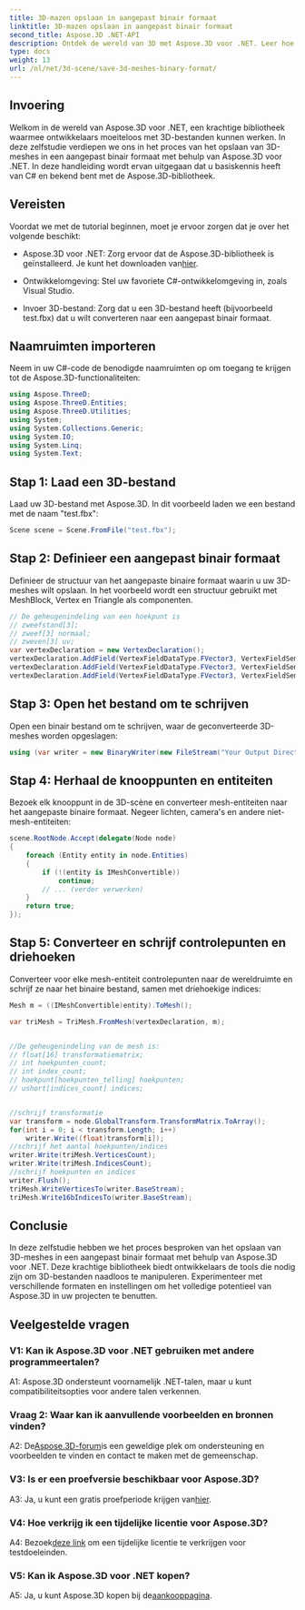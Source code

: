 ```yaml
---
title: 3D-mazen opslaan in aangepast binair formaat
linktitle: 3D-mazen opslaan in aangepast binair formaat
second_title: Aspose.3D .NET-API
description: Ontdek de wereld van 3D met Aspose.3D voor .NET. Leer hoe u meshes kunt opslaan in een aangepast binair formaat.
type: docs
weight: 13
url: /nl/net/3d-scene/save-3d-meshes-binary-format/
---
```

## Invoering

Welkom in de wereld van Aspose.3D voor .NET, een krachtige bibliotheek waarmee ontwikkelaars moeiteloos met 3D-bestanden kunnen werken. In deze zelfstudie verdiepen we ons in het proces van het opslaan van 3D-meshes in een aangepast binair formaat met behulp van Aspose.3D voor .NET. In deze handleiding wordt ervan uitgegaan dat u basiskennis heeft van C# en bekend bent met de Aspose.3D-bibliotheek.

## Vereisten

Voordat we met de tutorial beginnen, moet je ervoor zorgen dat je over het volgende beschikt:

-  Aspose.3D voor .NET: Zorg ervoor dat de Aspose.3D-bibliotheek is geïnstalleerd. Je kunt het downloaden van[hier](https://releases.aspose.com/3d/net/).

- Ontwikkelomgeving: Stel uw favoriete C#-ontwikkelomgeving in, zoals Visual Studio.

- Invoer 3D-bestand: Zorg dat u een 3D-bestand heeft (bijvoorbeeld test.fbx) dat u wilt converteren naar een aangepast binair formaat.

## Naamruimten importeren

Neem in uw C#-code de benodigde naamruimten op om toegang te krijgen tot de Aspose.3D-functionaliteiten:

```csharp
using Aspose.ThreeD;
using Aspose.ThreeD.Entities;
using Aspose.ThreeD.Utilities;
using System;
using System.Collections.Generic;
using System.IO;
using System.Linq;
using System.Text;
```

## Stap 1: Laad een 3D-bestand

Laad uw 3D-bestand met Aspose.3D. In dit voorbeeld laden we een bestand met de naam "test.fbx":

```csharp
Scene scene = Scene.FromFile("test.fbx");
```

## Stap 2: Definieer een aangepast binair formaat

Definieer de structuur van het aangepaste binaire formaat waarin u uw 3D-meshes wilt opslaan. In het voorbeeld wordt een structuur gebruikt met MeshBlock, Vertex en Triangle als componenten.

```csharp
// De geheugenindeling van een hoekpunt is
// zweefstand[3];
// zweef[3] normaal;
// zweven[3] uv;
var vertexDeclaration = new VertexDeclaration();
vertexDeclaration.AddField(VertexFieldDataType.FVector3, VertexFieldSemantic.Position);
vertexDeclaration.AddField(VertexFieldDataType.FVector3, VertexFieldSemantic.Normal);
vertexDeclaration.AddField(VertexFieldDataType.FVector3, VertexFieldSemantic.UV);

```

## Stap 3: Open het bestand om te schrijven

Open een binair bestand om te schrijven, waar de geconverteerde 3D-meshes worden opgeslagen:

```csharp
using (var writer = new BinaryWriter(new FileStream("Your Output Directory" + "Save3DMeshesInCustomBinaryFormat_out", FileMode.Create, FileAccess.Write)))
```

## Stap 4: Herhaal de knooppunten en entiteiten

Bezoek elk knooppunt in de 3D-scène en converteer mesh-entiteiten naar het aangepaste binaire formaat. Negeer lichten, camera's en andere niet-mesh-entiteiten:

```csharp
scene.RootNode.Accept(delegate(Node node)
{
    foreach (Entity entity in node.Entities)
    {
        if (!(entity is IMeshConvertible))
            continue;
        // ... (verder verwerken)
    }
    return true;
});
```

## Stap 5: Converteer en schrijf controlepunten en driehoeken

Converteer voor elke mesh-entiteit controlepunten naar de wereldruimte en schrijf ze naar het binaire bestand, samen met driehoekige indices:

```csharp
Mesh m = ((IMeshConvertible)entity).ToMesh();

var triMesh = TriMesh.FromMesh(vertexDeclaration, m);


//De geheugenindeling van de mesh is:
// float[16] transformatiematrix;
// int hoekpunten_count;
// int index_count;
// hoekpunt[hoekpunten_telling] hoekpunten;
// ushort[indices_count] indices;


//schrijf transformatie
var transform = node.GlobalTransform.TransformMatrix.ToArray();
for(int i = 0; i < transform.Length; i++)
    writer.Write((float)transform[i]);
//schrijf het aantal hoekpunten/indices
writer.Write(triMesh.VerticesCount);
writer.Write(triMesh.IndicesCount);
//schrijf hoekpunten en indices
writer.Flush();
triMesh.WriteVerticesTo(writer.BaseStream);
triMesh.Write16bIndicesTo(writer.BaseStream);

```

## Conclusie

In deze zelfstudie hebben we het proces besproken van het opslaan van 3D-meshes in een aangepast binair formaat met behulp van Aspose.3D voor .NET. Deze krachtige bibliotheek biedt ontwikkelaars de tools die nodig zijn om 3D-bestanden naadloos te manipuleren. Experimenteer met verschillende formaten en instellingen om het volledige potentieel van Aspose.3D in uw projecten te benutten.

## Veelgestelde vragen

### V1: Kan ik Aspose.3D voor .NET gebruiken met andere programmeertalen?

A1: Aspose.3D ondersteunt voornamelijk .NET-talen, maar u kunt compatibiliteitsopties voor andere talen verkennen.

### Vraag 2: Waar kan ik aanvullende voorbeelden en bronnen vinden?

 A2: De[Aspose.3D-forum](https://forum.aspose.com/c/3d/18)is een geweldige plek om ondersteuning en voorbeelden te vinden en contact te maken met de gemeenschap.

### V3: Is er een proefversie beschikbaar voor Aspose.3D?

 A3: Ja, u kunt een gratis proefperiode krijgen van[hier](https://releases.aspose.com/).

### V4: Hoe verkrijg ik een tijdelijke licentie voor Aspose.3D?

 A4: Bezoek[deze link](https://purchase.aspose.com/temporary-license/) om een tijdelijke licentie te verkrijgen voor testdoeleinden.

### V5: Kan ik Aspose.3D voor .NET kopen?

 A5: Ja, u kunt Aspose.3D kopen bij de[aankooppagina](https://purchase.aspose.com/buy).